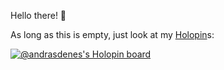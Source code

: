 Hello there! 🧔

As long as this is empty, just look at my [Holopin](https://holopin.io)s:

[![@andrasdenes's Holopin board](https://holopin.me/andrasdenes)](https://holopin.io/@andrasdenes)



<!---
andrasdenes/andrasdenes is a ✨ special ✨ repository because its `README.md` (this file) appears on your GitHub profile.
You can click the Preview link to take a look at your changes.
--->

